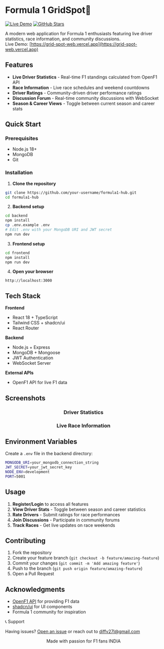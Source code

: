 # Formula 1 GridSpot🏁

[![Live Demo](https://img.shields.io/badge/Live%20Demo-Click%20Here-red?style=for-the-badge&logo=vercel)](https://grid-spot-web.vercel.app)
[![GitHub Stars](https://img.shields.io/github/stars/ac1d301/formula1-hub?style=for-the-badge)](https://github.com/ac1d301/Grid-spot-web)

A modern web application for Formula 1 enthusiasts featuring live driver statistics, race information, and community discussions.  
Live Demo: [https://grid-spot-web.vercel.app](https://grid-spot-web.vercel.app)


## Features

- **Live Driver Statistics** - Real-time F1 standings calculated from OpenF1 API
- **Race Information** - Live race schedules and weekend countdowns  
- **Driver Ratings** - Community-driven driver performance ratings
- **Discussion Forum** - Real-time community discussions with WebSocket
- **Season & Career Views** - Toggle between current season and career stats

## Quick Start

### Prerequisites

- Node.js 18+
- MongoDB
- Git

### Installation

1. **Clone the repository**
```bash
git clone https://github.com/your-username/formula1-hub.git
cd formula1-hub
```

2. **Backend setup**
```bash
cd backend
npm install
cp .env.example .env
# Edit .env with your MongoDB URI and JWT secret
npm run dev
```

3. **Frontend setup**
```bash
cd frontend
npm install
npm run dev
```

4. **Open your browser**
```
http://localhost:3000
```

## Tech Stack

**Frontend**
- React 18 + TypeScript
- Tailwind CSS + shadcn/ui
- React Router

**Backend**
- Node.js + Express
- MongoDB + Mongoose  
- JWT Authentication
- WebSocket Server

**External APIs**
- OpenF1 API for live F1 data

## Screenshots

<div align="center">

### Driver Statistics


### Live Race Information  


</div>

## Environment Variables

Create a `.env` file in the backend directory:

```bash
MONGODB_URI=your_mongodb_connection_string
JWT_SECRET=your_jwt_secret_key
NODE_ENV=development
PORT=5001
```

## Usage

1. **Register/Login** to access all features
2. **View Driver Stats** - Toggle between season and career statistics  
3. **Rate Drivers** - Submit ratings for race performances
4. **Join Discussions** - Participate in community forums
5. **Track Races** - Get live updates on race weekends

## Contributing

1. Fork the repository
2. Create your feature branch (`git checkout -b feature/amazing-feature`)
3. Commit your changes (`git commit -m 'Add amazing feature'`)
4. Push to the branch (`git push origin feature/amazing-feature`)  
5. Open a Pull Request


## Acknowledgments

- [OpenF1 API](https://openf1.org/) for providing F1 data
- [shadcn/ui](https://ui.shadcn.com/) for UI components
- Formula 1 community for inspiration

📞 Support

Having issues? [Open an issue](https://github.com/ac1d301/formula1-hub/issues) or reach out to [diffv27l@gmail.com](mailto:diffv27@gmail.com.com)

<div align="center">
Made with passion for F1 fans INDIA
</div>
